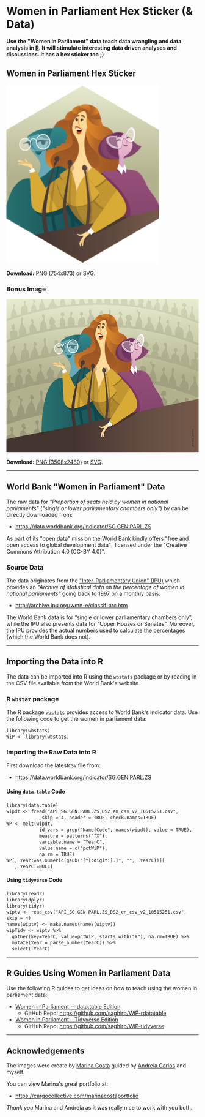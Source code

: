 # Women in Parliament Hex Sticker (& Data)

**Use the "Women in Parliament" data teach data wrangling and data analysis in 
[R](https://r-project.org). It will stimulate interesting data driven analyses 
and discussions. It has a hex sticker too ;)**

## Women in Parliament Hex Sticker

<img src="images/Women_in_Parliament_hex.svg" alt="Women in Parliament Hex Sticker" width="400"> 

**Download:** [PNG (754x873)](https://github.com/saghirb/Women-in-Parliament-Hex-Sticker/raw/master/images/Women_in_Parliament_hex.png) or 
[SVG](https://github.com/saghirb/Women-in-Parliament-Hex-Sticker/blob/master/images/Women_in_Parliament_hex.svg).

### Bonus Image

<img src="images/Women_in_Parliament_rect.svg" alt="Women in Parliament Hex Sticker" height="400"> 

**Download:** [PNG (3508x2480)](https://github.com/saghirb/Women-in-Parliament-Hex-Sticker/raw/master/images/Women_in_Parliament_rect.png) or 
[SVG](https://github.com/saghirb/Women-in-Parliament-Hex-Sticker/blob/master/images/Women_in_Parliament_rect.svg).

---

## World Bank "Women in Parliament" Data

The raw data for *"Proportion of seats held by women in national parliaments"* 
(_"single or lower parliamentary chambers only"_) by can be directly downloaded from:

+ https://data.worldbank.org/indicator/SG.GEN.PARL.ZS 

As part of its "open data" mission the World Bank kindly offers "free and open access to 
global development data"_ licensed under the "Creative Commons Attribution 4.0 (CC-BY 4.0)".

### Source Data

The data originates from the ["Inter-Parliamentary Union" (IPU)](https://www.ipu.org/)
which provides an *_"Archive of statistical data on the percentage of women in 
national parliaments"_* going back to 1997 on a monthly basis:

+ http://archive.ipu.org/wmn-e/classif-arc.htm

The World Bank data is for “single or lower parliamentary chambers only”, while 
the IPU also presents data for “Upper Houses or Senates”. Moreover, the IPU provides 
the actual numbers used to calculate the percentages (which the World Bank does not).

---

## Importing the Data into R

The data can be imported into R using the `wbstats` package or by reading in the CSV file
available from the World Bank's website.

### R `wbstat` package

The R package [`wbstats`](https://cran.r-project.org/web/packages/wbstats/) provides
access to World Bank's indicator data. Use the following code to get the women in 
parliament data:
```
library(wbstats)
WiP <- library(wbstats)
```

### Importing the Raw Data into R

First download the latest`CSV` file from:

+ https://data.worldbank.org/indicator/SG.GEN.PARL.ZS 

#### Using `data.table` Code

```
library(data.table)
wipdt <- fread("API_SG.GEN.PARL.ZS_DS2_en_csv_v2_10515251.csv",
             skip = 4, header = TRUE, check.names=TRUE)
WP <- melt(wipdt,
            id.vars = grep("Name|Code", names(wipdt), value = TRUE),
            measure = patterns("^X"),
            variable.name = "YearC",
            value.name = c("pctWiP"),
            na.rm = TRUE)
WP[, Year:=as.numeric(gsub("[^[:digit:].]", "",  YearC))][
   , YearC:=NULL]
```

#### Using `tidyverse` Code

```
library(readr)
library(dplyr)
library(tidyr)
wiptv <- read_csv("API_SG.GEN.PARL.ZS_DS2_en_csv_v2_10515251.csv", skip = 4) 
names(wiptv) <- make.names(names(wiptv))
wipTidy <- wiptv %>% 
  gather(key=YearC, value=pctWiP, starts_with("X"), na.rm=TRUE) %>% 
  mutate(Year = parse_number(YearC)) %>% 
  select(-YearC)
```

---

## R Guides Using Women in Parliament Data

Use the following R guides to get ideas on how to teach using the women in parliament 
data:

+ [Women in Parliament -- data.table Edition](https://github.com/saghirb/WiP-rdatatable/blob/master/doc/WiP-rdatatable.pdf)
    + GitHub Repo: https://github.com/saghirb/WiP-rdatatable
+ [Women in Parliament – Tidyverse Edition](https://github.com/saghirb/WiP-tidyverse/blob/master/doc/WiP-tidyverse.pdf)
    + GitHub Repo: https://github.com/saghirb/WiP-tidyverse

---

## Acknowledgements

The images were create by [Marina Costa](https://cargocollective.com/marinacostaportfolio/ABOUT) 
guided by [Andreia Carlos](https://github.com/agrou) and myself. 

You can view Marina's great portfolio at:

+ https://cargocollective.com/marinacostaportfolio

*Thank you* Marina and Andreia as it was really nice to work with you both.
